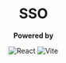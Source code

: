 <div align="center">
  <h1>SSO</h1>
<p>
<strong>Powered by</strong>

![React](https://img.shields.io/badge/react-2C8EBB.svg?style=falt&logo=react&logoColor=white)
![Vite](https://img.shields.io/badge/vite-%23b348ff.svg?style=falt&logo=vite&logoColor=%23ffcf2d)
</p>
</div>

